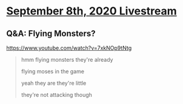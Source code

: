 # [September 8th, 2020 Livestream](../2020-09-08.md)
## Q&A: Flying Monsters?
https://www.youtube.com/watch?v=7xkNOp9tNtg
> hmm flying monsters they're already
>
> flying moses in the game
>
> yeah they are they're little
>
> they're not attacking though
>
